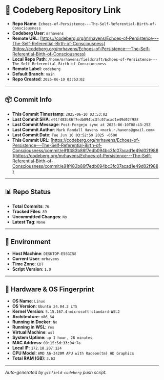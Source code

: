 # 🔗 Codeberg Repository Link

- **Repo Name**: `Echoes-of-Persistence---The-Self-Referential-Birth-of-Consciousness`
- **Codeberg User**: `mrhavens`
- **Remote URL**: [https://codeberg.org/mrhavens/Echoes-of-Persistence---The-Self-Referential-Birth-of-Consciousness](https://codeberg.org/mrhavens/Echoes-of-Persistence---The-Self-Referential-Birth-of-Consciousness)
- **Local Repo Path**: `/home/mrhavens/fieldcraft/Echoes-of-Persistence---The-Self-Referential-Birth-of-Consciousness`
- **Remote Label**: `codeberg`
- **Default Branch**: `main`
- **Repo Created**: `2025-06-10 03:53:02`

---

## 📦 Commit Info

- **This Commit Timestamp**: `2025-06-10 03:53:02`
- **Last Commit SHA**: `e91f483b86f7edb094bc3fc07acad1e49d02f988`
- **Last Commit Message**: `Post-Forgejo sync at 2025-06-10T08:43:25Z`
- **Last Commit Author**: `Mark Randall Havens <mark.r.havens@gmail.com>`
- **Last Commit Date**: `Tue Jun 10 03:52:59 2025 -0500`
- **This Commit URL**: [https://codeberg.org/mrhavens/Echoes-of-Persistence---The-Self-Referential-Birth-of-Consciousness/commit/e91f483b86f7edb094bc3fc07acad1e49d02f988](https://codeberg.org/mrhavens/Echoes-of-Persistence---The-Self-Referential-Birth-of-Consciousness/commit/e91f483b86f7edb094bc3fc07acad1e49d02f988)

---

## 📊 Repo Status

- **Total Commits**: `76`
- **Tracked Files**: `89`
- **Uncommitted Changes**: `No`
- **Latest Tag**: `None`

---

## 🧭 Environment

- **Host Machine**: `DESKTOP-E5SGI58`
- **Current User**: `mrhavens`
- **Time Zone**: `CDT`
- **Script Version**: `1.0`

---

## 🧬 Hardware & OS Fingerprint

- **OS Name**: `Linux`
- **OS Version**: `Ubuntu 24.04.2 LTS`
- **Kernel Version**: `5.15.167.4-microsoft-standard-WSL2`
- **Architecture**: `x86_64`
- **Running in Docker**: `No`
- **Running in WSL**: `Yes`
- **Virtual Machine**: `wsl`
- **System Uptime**: `up 1 hour, 28 minutes`
- **MAC Address**: `00:15:5d:33:04:7a`
- **Local IP**: `172.18.207.124`
- **CPU Model**: `AMD A6-3420M APU with Radeon(tm) HD Graphics`
- **Total RAM (GB)**: `3.63`

---

_Auto-generated by `gitfield-codeberg` push script._
